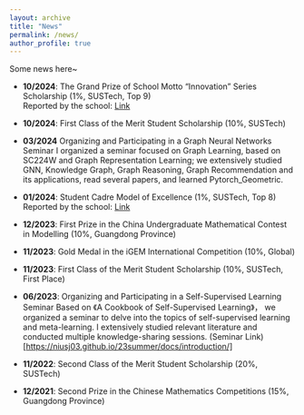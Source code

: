 ```yaml
---
layout: archive
title: "News"
permalink: /news/
author_profile: true
---
```

Some news here~

- **10/2024**: The Grand Prize of School Motto “Innovation” Series Scholarship (1%, SUSTech, Top 9)  
  Reported by the school: [Link](https://mp.weixin.qq.com/s/H5Xk94gjRFxsmj_T0xkG7g)  

- **10/2024**: First Class of the Merit Student Scholarship (10%, SUSTech)  


- **03/2024** Organizing and Participating in a Graph Neural Networks Seminar
I organized a seminar focused on Graph Learning, based on SC224W and Graph Representation Learning;
we extensively studied GNN, Knowledge Graph, Graph Reasoning, Graph Recommendation and its
applications, read several papers, and learned Pytorch_Geometric.

- **01/2024**: Student Cadre Model of Excellence (1%, SUSTech, Top 8)  
  Reported by the school: [Link](https://mp.weixin.qq.com/s/heS9NnOn5xQIHOgug80f2w)  


- **12/2023**: First Prize in the China Undergraduate Mathematical Contest in Modelling (10%, Guangdong Province)  

- **11/2023**: Gold Medal in the iGEM International Competition (10%, Global)  

- **11/2023**: First Class of the Merit Student Scholarship (10%, SUSTech, First Place)  

- **06/2023**: Organizing and Participating in a Self-Supervised Learning Seminar
Based on 《A Cookbook of Self-Supervised Learning》， we organized a seminar to delve into the topics of self-supervised learning and meta-learning. I extensively studied relevant literature and conducted multiple knowledge-sharing sessions.
(Seminar Link) [https://niusj03.github.io/23summer/docs/introduction/]

- **11/2022**: Second Class of the Merit Student Scholarship (20%, SUSTech)  

- **12/2021**: Second Prize in the Chinese Mathematics Competitions (15%, Guangdong Province) 

<!-- {% if site.author.googlescholar %}
  <div class="wordwrap">You can also find my articles on <a href="{{site.author.googlescholar}}">my Google Scholar profile</a>.</div>
{% endif %}

{% include base_path %}

{% for post in site.publications reversed %}
  {% include archive-single.html %}
{% endfor %} -->
